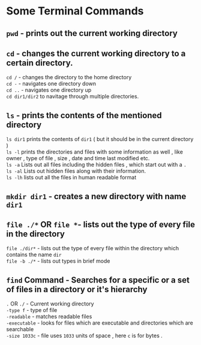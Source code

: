 # Some Terminal Commands 

## `pwd` - prints out the current working directory 
## `cd` - changes the current working directory to a certain directory.
   `cd /` - changes the directory to the home directory <br/>
   `cd -` - navigates one directory down <br/>
   `cd ..` - navigates one directory up <br/>
   `cd dir1/dir2` to navitage through multiple directories. <br/>
   
## `ls` - prints the contents of the mentioned directory
   `ls dir1` prints the contents of `dir1` ( but it should be in the current directory ) <br/>
   `ls -l` prints the directories and files with some information as well , like owner , type of file , size , date and time last modified etc. <br/>
   `ls -a` Lists out all files including the hidden files , which start out with a `.`  <br/>
   `ls -al` Lists out hidden files along with their information. <br/>
   `ls -lh` lists out all the files in human readable format 
   
## `mkdir dir1` - creates a new directory with name `dir1`

## `file ./*` OR `file *`- lists out the type of every file in the directory <br/>
   `file ./dir*` - lists out the type of every file within the directory which contains the name `dir` <br/>
   `file -b ./*` - lists out types in brief mode <br/>
   
## `find` Command - Searches for a specific or a set of files in a directory or it's hierarchy
   `.` OR `./` - Current working directory <br/>
   `-type f` - type of file <br/>
   `-readable` - matches readable files <br/>
   `-executable` - looks for files which are executable and directories which are searchable <br/>
   `-size 1033c` - file uses `1033` units of space , here `c` is for bytes . <br/>

